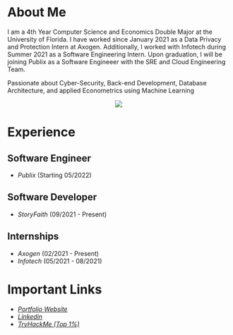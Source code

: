 # About Me
I am a 4th Year Computer Science and Economics Double Major at the University of Florida. I have worked since January 2021 as a Data Privacy and Protection Intern at Axogen. Additionally, I worked with Infotech during Summer 2021 as a Software Engineering Intern. Upon graduation, I will be joining Publix as a Software Engineeer with the SRE and Cloud Engineering Team.

Passionate about Cyber-Security, Back-end Development, Database Architecture, and applied Econometrics using Machine Learning

<p align="center">
  <a href="https://github.com/anuraghazra/github-readme-stats" alt="absandell's GitHub stats">
    <img src="https://github-readme-stats.vercel.app/api?username=absandell&count_private=true&show_icons=true&theme=gotham&hide_rank=false&hide=stars">
  </a>
</p>

# Experience
## Software Engineer
- _Publix_ (Starting 05/2022)
## Software Developer
- _StoryFaith_ (09/2021 - Present)

## Internships
- _Axogen_   (02/2021 - Present)
- _Infotech_ (05/2021 - 08/2021)

# Important Links
- [_Portfolio Website_](https://andrewsandell.com)
- [_Linkedin_](https://linkedin.com/in/absandell)
- [_TryHackMe (Top 1%)_](https://tryhackme.com/p/absandell)
